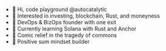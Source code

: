 - 👋 Hi, code playground @autocatalytic
- 👀 Interested in investing, blockchain, Rust, and moneyness
- 📜 DevOps & BizOps founder with one exit
- 🌱 Currently learning Solana with Rust and Anchor
- 💞️ Comic relief in the tragedy of commons
- 🎯 Positive sum mindset builder

<!---
autocatalytic/autocatalytic is a ✨ special ✨ repository because its `README.md` (this file) appears on your GitHub profile.
You can click the Preview link to take a look at your changes.
--->
